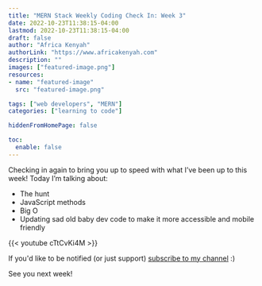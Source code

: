 ```yaml
---
title: "MERN Stack Weekly Coding Check In: Week 3"
date: 2022-10-23T11:38:15-04:00
lastmod: 2022-10-23T11:38:15-04:00
draft: false
author: "Africa Kenyah"
authorLink: "https://www.africakenyah.com"
description: ""
images: ["featured-image.png"]
resources:
- name: "featured-image"
  src: "featured-image.png"

tags: ["web developers", "MERN"]
categories: ["learning to code"]

hiddenFromHomePage: false

toc:
  enable: false
---
```

Checking in again to bring you up to speed with what I’ve been up to this week!
Today I’m talking about:
- The hunt
- JavaScript methods
- Big O
- Updating sad old baby dev code to make it more accessible and mobile friendly

{{< youtube cTtCvKi4M >}}

If you'd like to be notified (or just support) [subscribe to my channel](https://www.youtube.com/channel/UCiaMi-uLijoOEPT0lfaQCvw) :) 
 
See you next week!